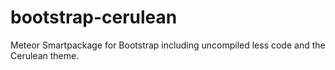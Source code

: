 bootstrap-cerulean
==============

Meteor Smartpackage for Bootstrap including uncompiled less code and the Cerulean theme.